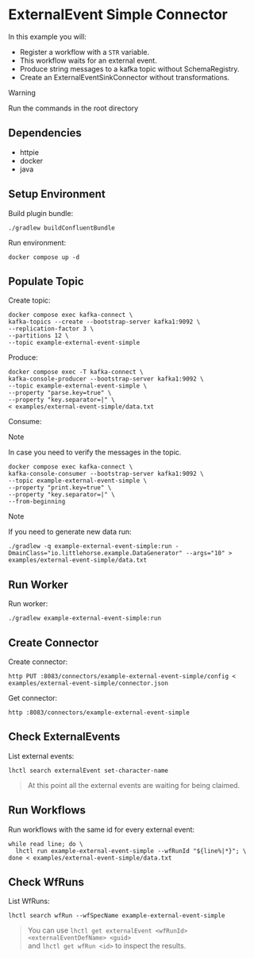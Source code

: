 # ExternalEvent Simple Connector

In this example you will:

- Register a workflow with a `STR` variable.
- This workflow waits for an external event.
- Produce string messages to a kafka topic without SchemaRegistry.
- Create an ExternalEventSinkConnector without transformations.

> [!WARNING]
> Run the commands in the root directory

## Dependencies

- httpie
- docker
- java

## Setup Environment

Build plugin bundle:

```shell
./gradlew buildConfluentBundle
```

Run environment:

```shell
docker compose up -d
```

## Populate Topic

Create topic:

```shell
docker compose exec kafka-connect \
kafka-topics --create --bootstrap-server kafka1:9092 \
--replication-factor 3 \
--partitions 12 \
--topic example-external-event-simple
```

Produce:

```shell
docker compose exec -T kafka-connect \
kafka-console-producer --bootstrap-server kafka1:9092 \
--topic example-external-event-simple \
--property "parse.key=true" \
--property "key.separator=|" \
< examples/external-event-simple/data.txt
```

Consume:

> [!NOTE]
> In case you need to verify the messages in the topic.

```shell
docker compose exec kafka-connect \
kafka-console-consumer --bootstrap-server kafka1:9092 \
--topic example-external-event-simple \
--property "print.key=true" \
--property "key.separator=|" \
--from-beginning
```

> [!NOTE]
> If you need to generate new data run:

```shell
./gradlew -q example-external-event-simple:run -DmainClass="io.littlehorse.example.DataGenerator" --args="10" > examples/external-event-simple/data.txt
```

## Run Worker

Run worker:

```shell
./gradlew example-external-event-simple:run
```

## Create Connector

Create connector:

```shell
http PUT :8083/connectors/example-external-event-simple/config < examples/external-event-simple/connector.json
```

Get connector:

```shell
http :8083/connectors/example-external-event-simple
```

## Check ExternalEvents

List external events:

```shell
lhctl search externalEvent set-character-name
```

> At this point all the external events are waiting for being claimed.

## Run Workflows

Run workflows with the same id for every external event:

```shell
while read line; do \
  lhctl run example-external-event-simple --wfRunId "${line%|*}"; \
done < examples/external-event-simple/data.txt
```

## Check WfRuns

List WfRuns:

```shell
lhctl search wfRun --wfSpecName example-external-event-simple
```

> You can use `lhctl get externalEvent <wfRunId> <externalEventDefName> <guid>` \
> and `lhctl get wfRun <id>` to inspect the results.
